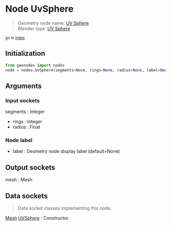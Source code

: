 
# Node UvSphere

> Geometry node name: [UV Sphere](https://docs.blender.org/manual/en/latest/modeling/geometry_nodes/material/uv_sphere.html)<br>
  Blender type: [UV Sphere](https://docs.blender.org/api/current/bpy.types.GeometryNodeMeshUVSphere.html)
  
<sub>go to [index](/docs/index.md)</sub>

## Initialization

```python
from geonodes import nodes
node = nodes.UvSphere(segments=None, rings=None, radius=None, label=None)
```



## Arguments


### Input sockets

segments : Integer
- rings : Integer
- radius : Float

### Node label

- label : Geometry node display label (default=None)

## Output sockets

mesh : Mesh

## Data sockets

> Data socket classes implementing this node.
  
[Mesh](/docs/sockets/Mesh.md) [UVSphere](/docs/sockets/Mesh.md#uvsphere) : Constructor

